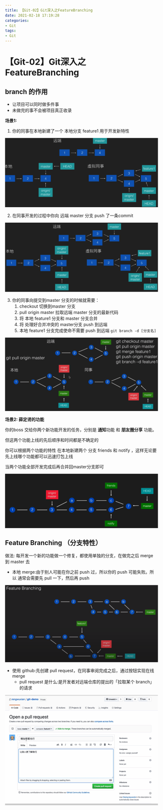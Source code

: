 ```yaml
---
title: 【Git-02】Git深入之FeatureBranching
date: 2021-02-18 17:19:28
categories:
- Git
tags:
- Git
---
```


# 【Git-02】Git深入之FeatureBranching

## branch 的作用

- 让项目可以同时做多件事
- 未做完的事不会被项目真正收录

**场景1:**

1. 你的同事在本地新建了一个 本地分支 feature1 用于开发新特性

![image-20210224191803504](【Git-02】Git深入之FeatureBranching/image-20210224191803504.png)

2. 在同事开发的过程中你向 远端 master 分支  push 了一条commit

![image-20210224191725282](【Git-02】Git深入之FeatureBranching/image-20210224191725282.png)

3. 你的同事向提交到master 分支的时候就需要：
   1. checkout 切换到master 分支
   2. pull origin master  拉取远端 master 分支的最新代码
   3. 将 本地 feature1 分支和 master 分支合并
   4. 将 处理好合并冲突的  master分支  push 到远端
   5. 本地 feature1  分支完成使命不需要 push 到远端  `git branch -d [分支名]`



![image-20210222114612804](【Git-02】Git深入之FeatureBranching/image-20210222114612804.png)



**场景2: 薛定谔的功能**

你的boss 交给你两个新功能开发的任务，分别是 **通知**功能 和 **朋友圈分享** 功能。

但这两个功能上线的先后顺序和时间都是不确定的

你可以根据两个功能的特性 在本地新建两个 分支 friends 和 notify ，这样无论要先上线哪个功能都可以迅速打包上线

当两个功能全部开发完成后再合并回master分支即可

![image-20210224194936137](【Git-02】Git深入之FeatureBranching/image-20210224194936137.png)

## Feature Branching （分支特性）

做法: 每开发一个新的功能做一个修复，都使用单独的分支，在做完之后 merge 到 master 去

- 本地 merge:由于别人可能在你之前 push 过，所以你的 push 可能失败。所以 通常会需要先 pull 一下，然后再 push

![image-20210224195612008](【Git-02】Git深入之FeatureBranching/image-20210224195612008.png)

- 使用 github:先创建 pull request，在同事审阅完成之后，通过按钮实现在线 merge 
  - pull request 是什么:是开发者对远端仓库的提出的「拉取某个 branch」 的请求

![image-20210224195706942](【Git-02】Git深入之FeatureBranching/image-20210224195706942.png)